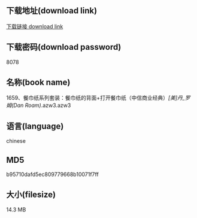 ## 下载地址(download link)
[下载链接 download link](https://voluble-croquembouche-d321dc.netlify.app/?s=1659%E3%80%81%E9%A4%90%E5%B7%BE%E7%BA%B8%E7%B3%BB%E5%88%97%E5%A5%97%E8%A3%85%EF%BC%9A%E9%A4%90%E5%B7%BE%E7%BA%B8%E7%9A%84%E8%83%8C%E9%9D%A2%2B%E6%89%93%E5%BC%80%E9%A4%90%E5%B7%BE%E7%BA%B8%EF%BC%88%E4%B8%AD%E4%BF%A1%E5%95%86%E4%B8%9A%E7%BB%8F%E5%85%B8%EF%BC%89_%5B%E7%BE%8E%5D%E4%B8%B9_%E7%BD%97%E5%A7%86%28Dan+Roam%29_.azw3)

## 下载密码(download password)
8078

## 名称(book name)
1659、餐巾纸系列套装：餐巾纸的背面+打开餐巾纸（中信商业经典）_[美]丹_罗姆(Dan Roam)_.azw3.azw3

## 语言(language)
chinese

## MD5
b95710dafd5ec809779668b10071f7ff

## 大小(filesize)
14.3 MB
